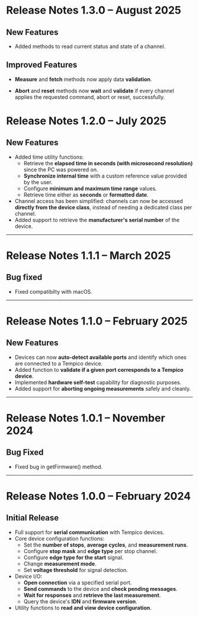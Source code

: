 # Release Notes 1.3.0 – August 2025

## New Features

* Added methods to read current status and state of a channel.

## Improved Features

* **Measure**  and **fetch** methods now apply data **validation**.

* **Abort** and **reset** methods now **wait** and **validate** if every channel applies the requested command, abort or reset, successfully.

# Release Notes 1.2.0 – July 2025

## New Features

- Added time utility functions:
  - Retrieve the **elapsed time in seconds (with microsecond resolution)** since the PC was powered on.
  - **Synchronize internal time** with a custom reference value provided by the user.
  - Configure **minimum and maximum time range** values.
  - Retrieve time either as **seconds** or **formatted date**.
- Channel access has been simplified: channels can now be accessed **directly from the device class**, instead of needing a dedicated class per channel.
- Added support to retrieve the **manufacturer's serial number** of the device.

---

# Release Notes 1.1.1 – March 2025

## Bug fixed

- Fixed compatibilty with macOS.

---

# Release Notes 1.1.0 – February 2025

## New Features

- Devices can now **auto-detect available ports** and identify which ones are connected to a Tempico device.
- Added function to **validate if a given port corresponds to a Tempico device**.
- Implemented **hardware self-test** capability for diagnostic purposes.
- Added support for **aborting ongoing measurements** safely and cleanly.

---

# Release Notes 1.0.1 – November 2024

## Bug Fixed

- Fixed bug in getFirmware() method.

---

# Release Notes 1.0.0 – February 2024

## Initial Release

- Full support for **serial communication** with Tempico devices.
- Core device configuration functions:
  - Set the **number of stops**, **average cycles**, and **measurement runs**.
  - Configure **stop mask** and **edge type** per stop channel.
  - Configure **edge type for the start** signal.
  - Change **measurement mode**.
  - Set **voltage threshold** for signal detection.
- Device I/O:
  - **Open connection** via a specified serial port.
  - **Send commands** to the device and **check pending messages**.
  - **Wait for responses** and **retrieve the last measurement**.
  - Query the device's **IDN** and **firmware version**.
- Utility functions to **read and view device configuration**.
